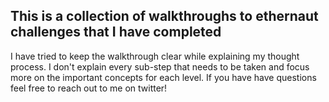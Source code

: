 ## This is a collection of walkthroughs to ethernaut challenges that I have completed

I have tried to keep the walkthrough clear while explaining my thought process. I don't explain every sub-step that needs to be taken and focus more on the important concepts for each level. If you have have questions feel free to reach out to me on twitter!
